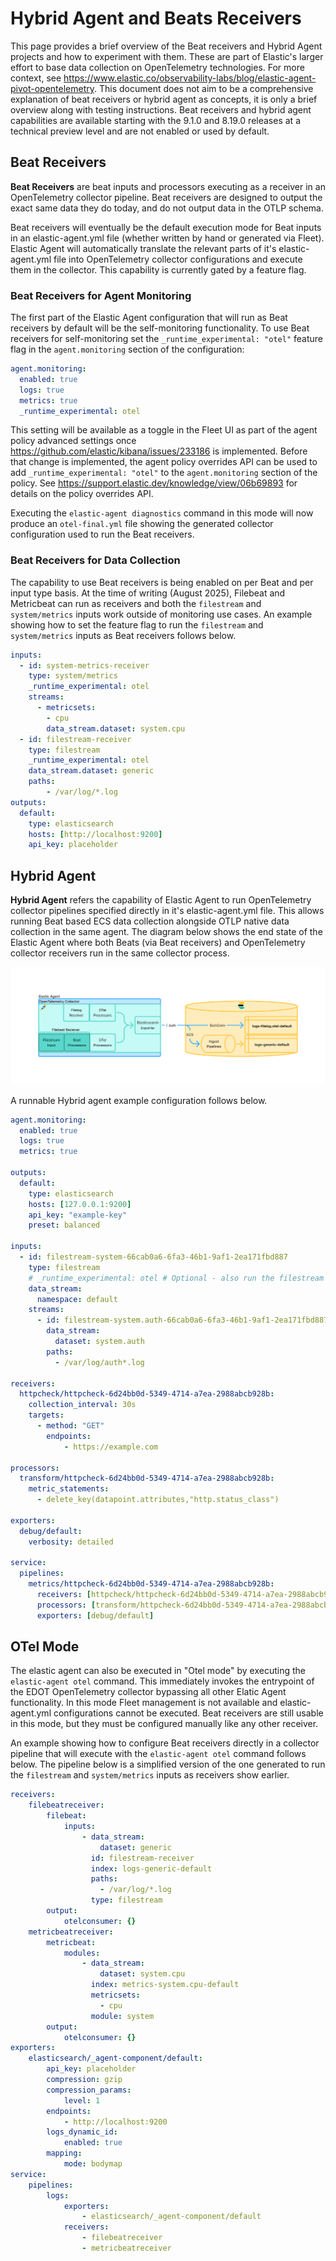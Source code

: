 # Hybrid Agent and Beats Receivers

This page provides a brief overview of the Beat receivers and Hybrid Agent projects and how to experiment with them.
These are part of Elastic's larger effort to base data collection on OpenTelemetry technologies. For more context, see
https://www.elastic.co/observability-labs/blog/elastic-agent-pivot-opentelemetry. This document does not aim to be a
comprehensive explanation of beat receivers or hybrid agent as concepts, it is only a brief overview along with
testing instructions. Beat receivers and hybrid agent capabilities are available starting with the 9.1.0 and 8.19.0
releases at a technical preview level and are not enabled or used by default.

## Beat Receivers

**Beat Receivers** are beat inputs and processors executing as a receiver in an OpenTelemetry collector pipeline.
Beat receivers are designed to output the exact same data they do today, and do not output data in the OTLP schema.

Beat receivers will eventually be the default execution mode for Beat inputs in an elastic-agent.yml file (whether
written by hand or generated via Fleet). Elastic Agent will automatically translate the relevant parts of it's
elastic-agent.yml file into OpenTelemetry collector configurations and execute them in the collector. This capability
is currently gated by a feature flag.

### Beat Receivers for Agent Monitoring

The first part of the Elastic Agent configuration that will run as Beat receivers
by default will be the self-monitoring functionality. To use Beat receivers for self-monitoring set the
`_runtime_experimental: "otel"` feature flag in the `agent.monitoring` section of the configuration:

```yaml
agent.monitoring:
  enabled: true
  logs: true
  metrics: true
  _runtime_experimental: otel
```

This setting will be available as a toggle in the Fleet UI as part of the agent policy advanced settings once
https://github.com/elastic/kibana/issues/233186 is implemented. Before that change is implemented, the agent policy
overrides API can be used to add `_runtime_experimental: "otel"` to the `agent.monitoring` section of the policy.
See https://support.elastic.dev/knowledge/view/06b69893 for details on the policy overrides API.

Executing the `elastic-agent diagnostics` command in this mode will now produce an `otel-final.yml` file showing the generated
collector configuration used to run the Beat receivers.

### Beat Receivers for Data Collection

The capability to use Beat receivers is being enabled on per Beat and per input type basis. At the time of writing (August 2025),
Filebeat and Metricbeat can run as receivers and both the `filestream` and `system/metrics` inputs work outside of
monitoring use cases. An example showing how to set the feature flag to run the `filestream` and `system/metrics` inputs as Beat
receivers follows below.

```yaml
inputs:
  - id: system-metrics-receiver
    type: system/metrics
    _runtime_experimental: otel
    streams:
      - metricsets:
        - cpu
        data_stream.dataset: system.cpu
  - id: filestream-receiver
    type: filestream
    _runtime_experimental: otel
    data_stream.dataset: generic
    paths:
        - /var/log/*.log
outputs:
  default:
    type: elasticsearch
    hosts: [http://localhost:9200]
    api_key: placeholder
```

## Hybrid Agent

**Hybrid Agent** refers the capability of Elastic Agent to run OpenTelemetry collector pipelines specified directly in
it's elastic-agent.yml file. This allows running Beat based ECS data collection alongside OTLP native data collection in
the same agent. The diagram below shows the end state of the Elastic Agent where both Beats (via Beat receivers) and OpenTelemetry
collector receivers run in the same collector process.

![Hybrid Agent](images/hybrid-agent.png)

A runnable Hybrid agent example configuration follows below.

```yaml
agent.monitoring:
  enabled: true
  logs: true
  metrics: true

outputs:
  default:
    type: elasticsearch
    hosts: [127.0.0.1:9200]
    api_key: "example-key"
    preset: balanced

inputs:
  - id: filestream-system-66cab0a6-6fa3-46b1-9af1-2ea171fbd887
    type: filestream
    # _runtime_experimental: otel # Optional - also run the filestream input as a collector receiver.
    data_stream:
      namespace: default
    streams:
      - id: filestream-system.auth-66cab0a6-6fa3-46b1-9af1-2ea171fbd887
        data_stream:
          dataset: system.auth
        paths:
          - /var/log/auth*.log

receivers:
  httpcheck/httpcheck-6d24bb0d-5349-4714-a7ea-2988abcb928b:
    collection_interval: 30s
    targets:
      - method: "GET"
        endpoints:
            - https://example.com

processors:
  transform/httpcheck-6d24bb0d-5349-4714-a7ea-2988abcb928b:
    metric_statements:
      - delete_key(datapoint.attributes,"http.status_class")

exporters:
  debug/default:
    verbosity: detailed

service:
  pipelines:
    metrics/httpcheck-6d24bb0d-5349-4714-a7ea-2988abcb928b:
      receivers: [httpcheck/httpcheck-6d24bb0d-5349-4714-a7ea-2988abcb928b]
      processors: [transform/httpcheck-6d24bb0d-5349-4714-a7ea-2988abcb928b]
      exporters: [debug/default]
```

## OTel Mode

The elastic agent can also be executed in "Otel mode" by executing the `elastic-agent otel` command. This immediately invokes
the entrypoint of the EDOT OpenTelemetry collector bypassing all other Elatic Agent functionality. In this mode Fleet management is
not available and elastic-agent.yml configurations cannot be executed. Beat receivers are still usable in this mode, but they must be
configured manually like any other receiver.

An example showing how to configure Beat receivers directly in a collector pipeline that will execute with the `elastic-agent otel` command
follows below. The pipeline below is a simplified version of the one generated to run the `filestream` and `system/metrics` inputs as receivers
show earlier.

```yaml
receivers:
    filebeatreceiver:
        filebeat:
            inputs:
                - data_stream:
                    dataset: generic
                  id: filestream-receiver
                  index: logs-generic-default
                  paths:
                    - /var/log/*.log
                  type: filestream
        output:
            otelconsumer: {}
    metricbeatreceiver:
        metricbeat:
            modules:
                - data_stream:
                    dataset: system.cpu
                  index: metrics-system.cpu-default
                  metricsets:
                    - cpu
                  module: system
        output:
            otelconsumer: {}
exporters:
    elasticsearch/_agent-component/default:
        api_key: placeholder
        compression: gzip
        compression_params:
            level: 1
        endpoints:
            - http://localhost:9200
        logs_dynamic_id:
            enabled: true
        mapping:
            mode: bodymap
service:
    pipelines:
        logs:
            exporters:
                - elasticsearch/_agent-component/default
            receivers:
                - filebeatreceiver
                - metricbeatreceiver
```
